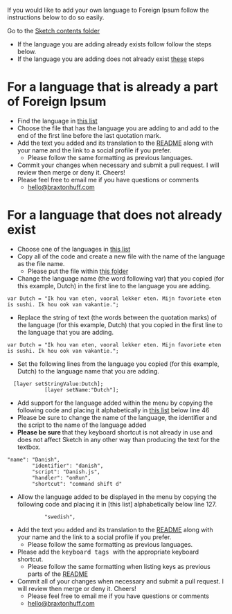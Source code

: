 If you would like to add your own language to Foreign Ipsum follow the instructions below to do so easily. 

Go to the [Sketch contents folder](https://github.com/3raxton/ForeignIpsum/tree/master/Foreign%20Ipsum/Foreign%20Ipsum.sketchplugin/Contents/Sketch)
  * If the language you are adding already exists follow follow the steps below.
  * If the language you are adding does not already exist [these](https://github.com/3raxton/ForeignIpsum/blob/master/Contributing.md#for-a-language-that-does-not-already-exist) steps


# For a language that is already a part of Foreign Ipsum
  * Find the language in [this list](https://github.com/3raxton/ForeignIpsum/tree/master/Foreign%20Ipsum/Foreign%20Ipsum.sketchplugin/Contents/Sketch)
  * Choose the file that has the language you are adding to and add to the end of the first line before the last quotation mark. 
  * Add the text you added and its translation to the [README](https://github.com/3raxton/ForeignIpsum#writers--supported-languages) along with your name and the link to a social profile if you prefer. 
    * Please follow the same formatting as previous languages. 
  * Commit your changes when necessary and submit a pull request. I will review then merge or deny it. Cheers!
  * Please feel free to email me if you have questions or comments
    * hello@braxtonhuff.com



# For a language that does not already exist
 * Choose one of the languages in [this list](https://github.com/3raxton/ForeignIpsum/tree/master/Foreign%20Ipsum/Foreign%20Ipsum.sketchplugin/Contents/Sketch)
  * Copy all of the code and create a new file with the name of the language as the file name.
    * Please put the file within [this folder](https://github.com/3raxton/ForeignIpsum/tree/master/Foreign%20Ipsum/Foreign%20Ipsum.sketchplugin/Contents/Sketch)
  * Change the language name (the word following var) that you copied (for this example, Dutch) in the first line to the language you are adding.
```
var Dutch = "Ik hou van eten, vooral lekker eten. Mijn favoriete eten is sushi. Ik hou ook van vakantie.";
```
  * Replace the string of text (the words between the quotation marks) of the language (for this example, Dutch) that you copied in the first line to the language that you are adding.
  
```
var Dutch = "Ik hou van eten, vooral lekker eten. Mijn favoriete eten is sushi. Ik hou ook van vakantie.";
```
  
  * Set the following lines from the language you copied (for this example, Dutch) to the language name that you are adding.
``` 
  [layer setStringValue:Dutch];
            [layer setName:"Dutch"];
```
  * Add support for the language added within the menu by copying the following code and placing it alphabetically in [this list](https://github.com/3raxton/ForeignIpsum/blob/master/Foreign%20Ipsum/Foreign%20Ipsum.sketchplugin/Contents/Sketch/manifest.json) below line 46
  * Please be sure to change the name of the language, the identifier and the script to the name of the language added
  * <b> Please be sure </b> that they keyboard shortcut is not already in use and does not affect Sketch in any other way than producing the text for the textbox. 
```
"name": "Danish",
		"identifier": "danish",
		"script": "Danish.js",
		"handler": "onRun",
		"shortcut": "command shift d"
```
  * Allow the language added to be displayed in the menu by copying the following code and placing it in [this list] alphabetically below line 127.
```
			"swedish",
```
  * Add the text you added and its translation to the [README](https://github.com/3raxton/ForeignIpsum#writers--supported-languages) along with your name and the link to a social profile if you prefer.
    * Please follow the same formatting as previous languages.
  * Please add the <kbd> keyboard tags </kbd> with the appropriate keyboard shortcut.
    * Please follow the same formatting when listing keys as previous parts of the [README](https://github.com/3raxton/ForeignIpsum#writers--supported-languages)
  * Commit all of your changes when necessary and submit a pull request. I will review then merge or deny it. Cheers!
    * Please feel free to email me if you have questions or comments
    * hello@braxtonhuff.com
